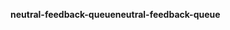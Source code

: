 <span data-ttu-id="8f6a6-101">**neutral-feedback-queue**</span><span class="sxs-lookup"><span data-stu-id="8f6a6-101">**neutral-feedback-queue**</span></span>